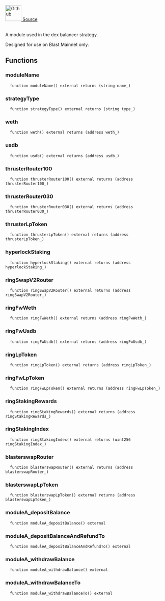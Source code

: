 <a href="https://github.com/AgentFi/agentfi-contracts/blob/main/contracts/interfaces/modules/IDexBalancerModuleA.sol"><img src="/img/github.svg" alt="Github" width="50px"/> Source</a><br/><br/>

A module used in the dex balancer strategy.

Designed for use on Blast Mainnet only.


## Functions
### moduleName
```solidity
  function moduleName() external returns (string name_)
```




### strategyType
```solidity
  function strategyType() external returns (string type_)
```




### weth
```solidity
  function weth() external returns (address weth_)
```




### usdb
```solidity
  function usdb() external returns (address usdb_)
```




### thrusterRouter100
```solidity
  function thrusterRouter100() external returns (address thrusterRouter100_)
```




### thrusterRouter030
```solidity
  function thrusterRouter030() external returns (address thrusterRouter030_)
```




### thrusterLpToken
```solidity
  function thrusterLpToken() external returns (address thrusterLpToken_)
```




### hyperlockStaking
```solidity
  function hyperlockStaking() external returns (address hyperlockStaking_)
```




### ringSwapV2Router
```solidity
  function ringSwapV2Router() external returns (address ringSwapV2Router_)
```




### ringFwWeth
```solidity
  function ringFwWeth() external returns (address ringFwWeth_)
```




### ringFwUsdb
```solidity
  function ringFwUsdb() external returns (address ringFwUsdb_)
```




### ringLpToken
```solidity
  function ringLpToken() external returns (address ringLpToken_)
```




### ringFwLpToken
```solidity
  function ringFwLpToken() external returns (address ringFwLpToken_)
```




### ringStakingRewards
```solidity
  function ringStakingRewards() external returns (address ringStakingRewards_)
```




### ringStakingIndex
```solidity
  function ringStakingIndex() external returns (uint256 ringStakingIndex_)
```




### blasterswapRouter
```solidity
  function blasterswapRouter() external returns (address blasterswapRouter_)
```




### blasterswapLpToken
```solidity
  function blasterswapLpToken() external returns (address blasterswapLpToken_)
```




### moduleA_depositBalance
```solidity
  function moduleA_depositBalance() external
```




### moduleA_depositBalanceAndRefundTo
```solidity
  function moduleA_depositBalanceAndRefundTo() external
```




### moduleA_withdrawBalance
```solidity
  function moduleA_withdrawBalance() external
```




### moduleA_withdrawBalanceTo
```solidity
  function moduleA_withdrawBalanceTo() external
```





